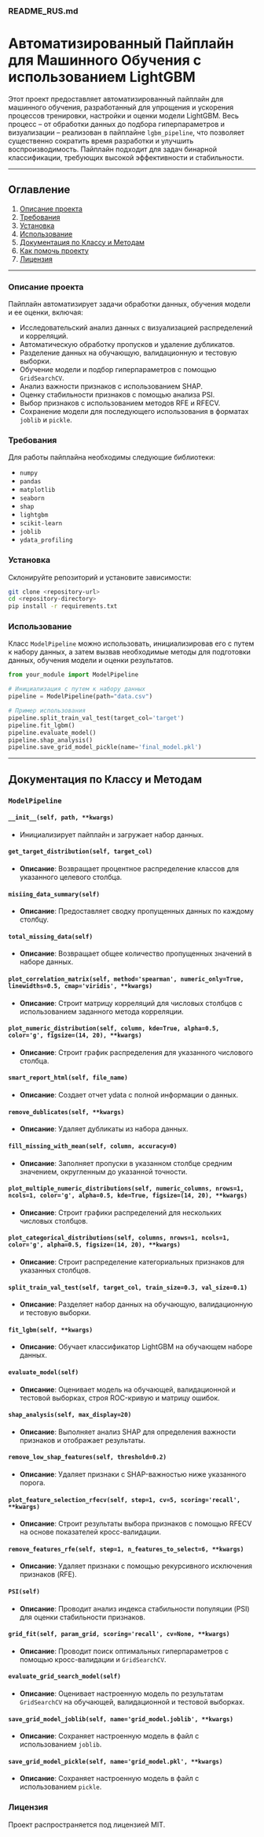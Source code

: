 ### README_RUS.md

# Автоматизированный Пайплайн для Машинного Обучения с использованием LightGBM

Этот проект предоставляет автоматизированный пайплайн для машинного обучения, разработанный для упрощения и ускорения процессов тренировки, настройки и оценки модели LightGBM. Весь процесс – от обработки данных до подбора гиперпараметров и визуализации – реализован в пайплайне `lgbm_pipeline`, что позволяет существенно сократить время разработки и улучшить воспроизводимость. Пайплайн подходит для задач бинарной классификации, требующих высокой эффективности и стабильности.

---

## Оглавление
1. [Описание проекта](#описание-проекта)
2. [Требования](#требования)
3. [Установка](#установка)
4. [Использование](#использование)
5. [Документация по Классу и Методам](#документация-по-классу-и-методам)
6. [Как помочь проекту](#как-помочь-проекту)
7. [Лицензия](#лицензия)

---

### Описание проекта
Пайплайн автоматизирует задачи обработки данных, обучения модели и ее оценки, включая:
- Исследовательский анализ данных с визуализацией распределений и корреляций.
- Автоматическую обработку пропусков и удаление дубликатов.
- Разделение данных на обучающую, валидационную и тестовую выборки.
- Обучение модели и подбор гиперпараметров с помощью `GridSearchCV`.
- Анализ важности признаков с использованием SHAP.
- Оценку стабильности признаков с помощью анализа PSI.
- Выбор признаков с использованием методов RFE и RFECV.
- Сохранение модели для последующего использования в форматах `joblib` и `pickle`.

### Требования
Для работы пайплайна необходимы следующие библиотеки:
- `numpy`
- `pandas`
- `matplotlib`
- `seaborn`
- `shap`
- `lightgbm`
- `scikit-learn`
- `joblib`
- `ydata_profiling`

### Установка
Склонируйте репозиторий и установите зависимости:
```bash
git clone <repository-url>
cd <repository-directory>
pip install -r requirements.txt
```

### Использование
Класс `ModelPipeline` можно использовать, инициализировав его с путем к набору данных, а затем вызвав необходимые методы для подготовки данных, обучения модели и оценки результатов.

```python
from your_module import ModelPipeline

# Инициализация с путем к набору данных
pipeline = ModelPipeline(path="data.csv")

# Пример использования
pipeline.split_train_val_test(target_col='target')
pipeline.fit_lgbm()
pipeline.evaluate_model()
pipeline.shap_analysis()
pipeline.save_grid_model_pickle(name='final_model.pkl')
```

---

## Документация по Классу и Методам

### `ModelPipeline`
#### `__init__(self, path, **kwargs)`
- Инициализирует пайплайн и загружает набор данных.
  
#### `get_target_distribution(self, target_col)`
- **Описание**: Возвращает процентное распределение классов для указанного целевого столбца.
  
#### `misiing_data_summary(self)`
- **Описание**: Предоставляет сводку пропущенных данных по каждому столбцу.
  
#### `total_missing_data(self)`
- **Описание**: Возвращает общее количество пропущенных значений в наборе данных.
  
#### `plot_correlation_matrix(self, method='spearman', numeric_only=True, linewidths=0.5, cmap='viridis', **kwargs)`
- **Описание**: Строит матрицу корреляций для числовых столбцов с использованием заданного метода корреляции.

#### `plot_numeric_distribution(self, column, kde=True, alpha=0.5, color='g', figsize=(14, 20), **kwargs)`
- **Описание**: Строит график распределения для указанного числового столбца.

#### `smart_report_html(self, file_name)`
- **Описание**: Создает отчет ydata с полной информации о данных.

#### `remove_dublicates(self, **kwargs)`
- **Описание**: Удаляет дубликаты из набора данных.

#### `fill_missing_with_mean(self, column, accuracy=0)`
- **Описание**: Заполняет пропуски в указанном столбце средним значением, округленным до указанной точности.

#### `plot_multiple_numeric_distributions(self, numeric_columns, nrows=1, ncols=1, color='g', alpha=0.5, kde=True, figsize=(14, 20), **kwargs)`
- **Описание**: Строит графики распределений для нескольких числовых столбцов.

#### `plot_categorical_distributions(self, columns, nrows=1, ncols=1, color='g', alpha=0.5, figsize=(14, 20), **kwargs)`
- **Описание**: Строит распределение категориальных признаков для указанных столбцов.

#### `split_train_val_test(self, target_col, train_size=0.3, val_size=0.1)`
- **Описание**: Разделяет набор данных на обучающую, валидационную и тестовую выборки.

#### `fit_lgbm(self, **kwargs)`
- **Описание**: Обучает классификатор LightGBM на обучающем наборе данных.

#### `evaluate_model(self)`
- **Описание**: Оценивает модель на обучающей, валидационной и тестовой выборках, строя ROC-кривую и матрицу ошибок.

#### `shap_analysis(self, max_display=20)`
- **Описание**: Выполняет анализ SHAP для определения важности признаков и отображает результаты.

#### `remove_low_shap_features(self, threshold=0.2)`
- **Описание**: Удаляет признаки с SHAP-важностью ниже указанного порога.

#### `plot_feature_selection_rfecv(self, step=1, cv=5, scoring='recall', **kwargs)`
- **Описание**: Строит результаты выбора признаков с помощью RFECV на основе показателей кросс-валидации.

#### `remove_features_rfe(self, step=1, n_features_to_select=6, **kwargs)`
- **Описание**: Удаляет признаки с помощью рекурсивного исключения признаков (RFE).

#### `PSI(self)`
- **Описание**: Проводит анализ индекса стабильности популяции (PSI) для оценки стабильности признаков.

#### `grid_fit(self, param_grid, scoring='recall', cv=None, **kwargs)`
- **Описание**: Проводит поиск оптимальных гиперпараметров с помощью кросс-валидации и `GridSearchCV`.

#### `evaluate_grid_search_model(self)`
- **Описание**: Оценивает настроенную модель по результатам `GridSearchCV` на обучающей, валидационной и тестовой выборках.

#### `save_grid_model_joblib(self, name='grid_model.joblib', **kwargs)`
- **Описание**: Сохраняет настроенную модель в файл с использованием `joblib`.

#### `save_grid_model_pickle(self, name='grid_model.pkl', **kwargs)`
- **Описание**: Сохраняет настроенную модель в файл с использованием `pickle`.

### Лицензия
Проект распространяется под лицензией MIT.